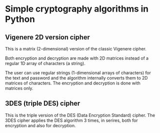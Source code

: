 # Simple cryptography algorithms in Python

## Vigenere 2D version cipher
This is a matrix (2-dimensional) version of the classic Vigenere cipher.

Both encryption and decryption are made with 2D matrices instead of a regular 1D array of characters (a string).

The user can use regular strings (1-dimensional arrays of characters) for the text and password and the algorithm internally
converts them to 2D matrices of characters. The encryption and decryption is done with matrices only.

## 3DES (triple DES) cipher
This is the triple version of the DES (Data Encryption Standard) cipher. The 3DES cipher applies the DES algorithm 3 times, in serires, both for encryption and also for decryption.

